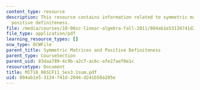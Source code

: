 ```yaml
---
content_type: resource
description: This resource contains information related to symmetric matrices and
  positive definiteness.
file: /media/courses/18-06sc-linear-algebra-fall-2011/804ab1e53134741d2044d241b50a285e_MIT18_06SCF11_Ses3.1sum.pdf
file_type: application/pdf
learning_resource_types: []
ocw_type: OCWFile
parent_title: Symmetric Matrices and Positive Definiteness
parent_type: CourseSection
parent_uid: 83daa789-4c9b-a2c7-ac6c-afe27aef0e1c
resourcetype: Document
title: MIT18_06SCF11_Ses3.1sum.pdf
uid: 804ab1e5-3134-741d-2044-d241b50a285e
---
```

